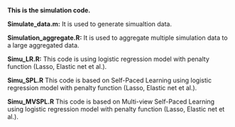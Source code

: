 **This is the simulation code.**

**Simulate_data.m:** It is used to generate simualtion data.  

**Simulation_aggregate.R:** It is used to aggregate multiple simulation data to a large aggregated data.  

**Simu_LR.R:** This code is using logistic regression model with penalty function (Lasso, Elastic net et al.).  

**Simu_SPL.R** This code is based on Self-Paced Learning using logistic regression model with penalty function (Lasso, Elastic net et al.).  

**Simu_MVSPL.R** This code is based on Multi-view Self-Paced Learning using logistic regression model with penalty function (Lasso, Elastic net et al.).  

